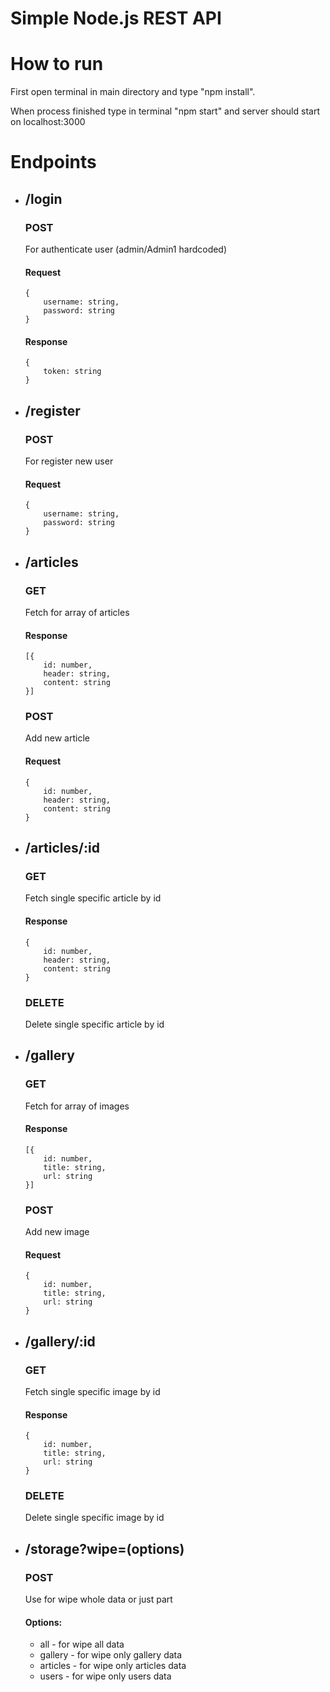 # Simple Node.js REST API

<h1>How to run</h1>
<p>First open terminal in main directory and type "npm install".</p>
<p>When process finished type in terminal "npm start" and server should start on localhost:3000</p>

<h1>Endpoints</h1>
<ul>
  <li>
    <h2>/login</h2>
    <h3>POST</h3>
    <p>For authenticate user (admin/Admin1 hardcoded)</p>
    <h4>Request</h4>
    <pre><code>{
    username: string,
    password: string
}</code></pre>
    <h4>Response</h4>
    <pre><code>{
    token: string
}</code></pre>
  </li>
  <li>
    <h2>/register</h2>
    <h3>POST</h3>
    <p>For register new user</p>
    <h4>Request</h4>
    <pre><code>{
    username: string,
    password: string
}</code></pre>
  </li>
  <li>
    <h2>/articles</h2>
    <h3>GET</h3>
    <p>Fetch for array of articles</p>
    <h4>Response</h4>
    <pre><code>[{
    id: number,
    header: string,
    content: string
}]</code></pre>
    <h3>POST</h3>
    <p>Add new article</p>
    <h4>Request</h4>
    <pre><code>{
    id: number,
    header: string,
    content: string
}</code></pre>
  </li>
    <li>
    <h2>/articles/:id</h2>
    <h3>GET</h3>
    <p>Fetch single specific article by id</p>
    <h4>Response</h4>
    <pre><code>{
    id: number,
    header: string,
    content: string
}</code></pre>
    <h3>DELETE</h3>
    <p>Delete single specific article by id</p>
  </li>
    <li>
    <h2>/gallery</h2>
    <h3>GET</h3>
    <p>Fetch for array of images</p>
    <h4>Response</h4>
    <pre><code>[{
    id: number,
    title: string,
    url: string
}]</code></pre>
    <h3>POST</h3>
    <p>Add new image</p>
    <h4>Request</h4>
    <pre><code>{
    id: number,
    title: string,
    url: string
}</code></pre>
  </li>
    <li>
    <h2>/gallery/:id</h2>
    <h3>GET</h3>
    <p>Fetch single specific image by id</p>
    <h4>Response</h4>
    <pre><code>{
    id: number,
    title: string,
    url: string
}</code></pre>
    <h3>DELETE</h3>
    <p>Delete single specific image by id</p>
  </li>
  <li>
    <h2>/storage?wipe=(options)</h2>
    <h3>POST</h3>
    <p>Use for wipe whole data or just part</p>
    <h4>Options:</h4>
    <ul>
      <li>all - for wipe all data</li>
      <li>gallery - for wipe only gallery data</li>
      <li>articles - for wipe only articles data</li>
      <li>users - for wipe only users data</li>
    </ul>
</ul>
